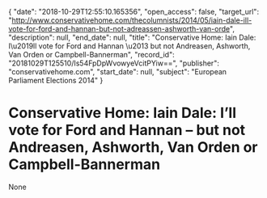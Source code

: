 {
  "date": "2018-10-29T12:55:10.165356", 
  "open_access": false, 
  "target_url": "http://www.conservativehome.com/thecolumnists/2014/05/iain-dale-ill-vote-for-ford-and-hannan-but-not-adreassen-ashworth-van-orde", 
  "description": null, 
  "end_date": null, 
  "title": "Conservative Home: Iain Dale: I\u2019ll vote for Ford and Hannan \u2013 but not Andreasen, Ashworth, Van Orden or Campbell-Bannerman", 
  "record_id": "20181029T125510/Is54FpDpWvowyeVcitPYiw==", 
  "publisher": "conservativehome.com", 
  "start_date": null, 
  "subject": "European Parliament Elections 2014"
}

# Conservative Home: Iain Dale: I’ll vote for Ford and Hannan – but not Andreasen, Ashworth, Van Orden or Campbell-Bannerman

None